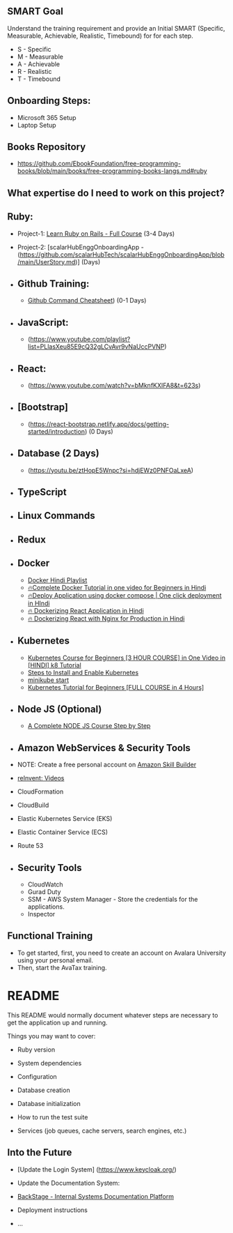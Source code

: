 
## SMART Goal
Understand the training requirement and provide an Initial SMART (Specific, Measurable, Achievable, Realistic, Timebound) for for each step.
* S - Specific
* M - Measurable
* A - Achievable
* R - Realistic
* T - Timebound

## Onboarding Steps: 
  * Microsoft 365 Setup
  * Laptop Setup

## Books Repository
  * https://github.com/EbookFoundation/free-programming-books/blob/main/books/free-programming-books-langs.md#ruby


## What expertise do I need to work on this project? 

## Ruby:
  *  Project-1: [Learn Ruby on Rails - Full Course](https://www.youtube.com/watch?v=fmyvWz5TUWg&t=5925s) (3-4 Days)
  *  Project-2: [scalarHubEnggOnboardingApp - (https://github.com/scalarHubTech/scalarHubEnggOnboardingApp/blob/main/UserStory.md)] (Days)

* ## Github Training:
   *  [Github Command Cheatsheet](https://education.github.com/git-cheat-sheet-education.pdf)) (0-1 Days)
     
* ## JavaScript:
   * (https://www.youtube.com/playlist?list=PLlasXeu85E9cQ32gLCvAvr9vNaUccPVNP)
    
* ## React:
     * (https://www.youtube.com/watch?v=bMknfKXIFA8&t=623s)

* ## [Bootstrap]
   * (https://react-bootstrap.netlify.app/docs/getting-started/introduction) (0 Days)

* ## Database (2 Days)
   * (https://youtu.be/ztHopE5Wnpc?si=hdjEWz0PNFOaLxeA)
 
     
* ## TypeScript
* ## Linux Commands
* ## Redux
 
* ## Docker
    * [Docker Hindi Playlist](https://www.youtube.com/playlist?list=PL0zysOflRCekdY4189QaG0YkxJ6yDaP1F)
    * [🔥Complete Docker Tutorial in one video for Beginners in Hindi](https://www.youtube.com/watch?v=X3Wtjwu0vBI&list=PL0zysOflRCekdY4189QaG0YkxJ6yDaP1F&index=2)
    * [🔥Deploy Application using docker compose | One click deployment in HIndi](https://www.youtube.com/watch?v=tdxfbxe6r4I&list=PL0zysOflRCekdY4189QaG0YkxJ6yDaP1F&index=3)
    * [🔥 Dockerizing React Application in Hindi](https://www.youtube.com/watch?v=Dlbx15qU9zE&list=PL0zysOflRCekdY4189QaG0YkxJ6yDaP1F&index=4)
    * [🔥 Dockerizing React with Nginx for Production in Hindi](https://www.youtube.com/watch?v=WOeSkyM9mRY&list=PL0zysOflRCekdY4189QaG0YkxJ6yDaP1F&index=5&t=426s)

* ## Kubernetes
  * [Kubernetes Course for Beginners [3 HOUR COURSE] in One Video in [HINDI] k8 Tutorial](https://www.youtube.com/watch?v=rBeyHDKLVqM)
  * [Steps to Install and Enable Kubernetes](https://kubernetes.io/docs/tasks/tools/install-kubectl-macos/)
  * [minikube start](https://minikube.sigs.k8s.io/docs/start/)
  * [Kubernetes Tutorial for Beginners [FULL COURSE in 4 Hours]](https://youtu.be/X48VuDVv0do?si=-dQit0qXd89Xazcy)

* ## Node JS (Optional)
  * [A Complete NODE JS Course Step by Step](https://www.youtube.com/playlist?list=PL1BztTYDF-QPdTvgsjf8HOwO4ZVl_LhxS)

* ## Amazon WebServices & Security Tools
* NOTE: Create a free personal account on [Amazon Skill Builder](https://explore.skillbuilder.aws/learn)
* [reInvent: Videos](https://www.youtube.com/playlist?list=PL2yQDdvlhXf_kZMl0XZYqWfysycSXCJx8)
* CloudFormation
* CloudBuild
* Elastic Kubernetes Service (EKS)
* Elastic Container Service (ECS)
* Route 53
* ## Security Tools
  * CloudWatch
  * Gurad Duty
  * SSM - AWS System Manager - Store the credentials for the applications. 
  * Inspector
 
## Functional Training
* To get started, first, you need to create an account on Avalara University using your personal email.
* Then, start the AvaTax training.



# README
This README would normally document whatever steps are necessary to get the
application up and running.

Things you may want to cover:

* Ruby version
* System dependencies
* Configuration
* Database creation
* Database initialization
* How to run the test suite

* Services (job queues, cache servers, search engines, etc.)
## Into  the Future
* [Update the Login System] (https://www.keycloak.org/)
* Update the Documentation System: 
* [BackStage - Internal Systems Documentation Platform](https://backstage.io/)
* Deployment instructions

* ...
